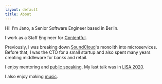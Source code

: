 ```yaml
---
layout: default
title: About
---
```

Hi! I'm Jano, a Senior Software Engineer based in Berlin.

I work as a Staff Engineer for [Contentful][contentful].

Previously, I was breaking down [SoundCloud][soundcloud]'s monolith into
microservices. Before that, I was the CTO for a small startup and also spent
many years creating middleware for banks and retail.

I enjoy mentoring and [public speaking](/talks). My last talk was in
[LISA 2020][lisa].

I also enjoy making [music][music].

[contentful]: https://contentful.com
[soundcloud]: https://soundcloud.com
[lisa]: https://www.usenix.org/conference/lisa19/presentation/gonzalez
[music]: https://soundcloud.com/janogonzalez
